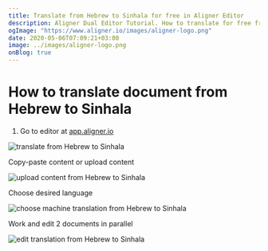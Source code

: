 ```yaml
---
title: Translate from Hebrew to Sinhala for free in Aligner Editor
description: Aligner Dual Editor Tutorial. How to translate for free from Hebrew to Sinhala. Aligner is multilingual document management platform. 
ogImage: "https://www.aligner.io/images/aligner-logo.png"
date: 2020-05-06T07:09:21+03:00
image: ../images/aligner-logo.png
onBlog: true
---
```


# How to translate document from Hebrew to Sinhala

1. Go to editor at [app.aligner.io](https://app.aligner.io "Aligner App web page")

![translate from Hebrew to Sinhala](../aligner-blank-editor.png "translate from Hebrew to Sinhala")

Copy-paste content or upload content

![upload content from Hebrew to Sinhala](../aligner-uploaded-document.png "upload content from Hebrew to Sinhala")

Choose desired language

![choose machine translation from Hebrew to Sinhala](../aligner-language-dropdown.png "choose machine translation from Hebrew to Sinhala")

Work and edit 2 documents in parallel

![edit translation from Hebrew to Sinhala](../aligner-double-sitded-editor.png "edit translation from Hebrew to Sinhala")

